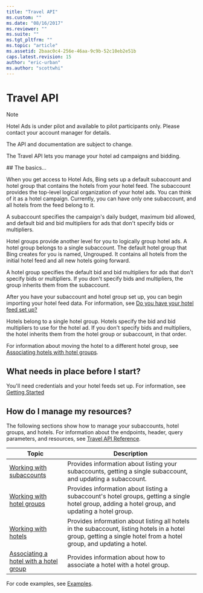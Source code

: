 ```yaml
---
title: "Travel API"
ms.custom: ""
ms.date: "08/16/2017"
ms.reviewer: ""
ms.suite: ""
ms.tgt_pltfrm: ""
ms.topic: "article"
ms.assetid: 2baac0c4-256e-46aa-9c9b-52c10eb2e51b
caps.latest.revision: 15
author: "eric-urban"
ms.author: "scottwhi"
---
```

# Travel API
> [!NOTE]
> Hotel Ads is under pilot and available to pilot participants only.  Please contact your account manager for details.
>
> The API and documentation are subject to change.

The Travel API lets you manage your hotel ad campaigns and bidding.

<a name="thebasics"/>
## The basics...

When you get access to Hotel Ads, Bing sets up a default subaccount and hotel group that contains the hotels from your hotel feed. The subaccount provides the top-level logical organization of your hotel ads. You can think of it as a hotel campaign. Currently, you can have only one subaccount, and all hotels from the feed belong to it.

A subaccount specifies the campaign's daily budget, maximum bid allowed, and default bid and bid multipliers for ads that don't specify bids or multipliers.

Hotel groups provide another level for you to logically group hotel ads. A hotel group belongs to a single subaccount. The default hotel group that Bing creates for you is named, Ungrouped. It contains all hotels from the initial hotel feed and all new hotels going forward. 
 
A hotel group specifies the default bid and bid multipliers for ads that don't specify bids or multipliers. If you don't specify bids and multipliers, the group inherits them from the subaccount.

After you have your subaccount and hotel group set up, you can begin importing your hotel feed data. For information, see [Do you have your hotel feed set up?](../hotel-api/getting-started-with-the-travel-api.md#feeds)

Hotels belong to a single hotel group. Hotels specify the bid and bid multipliers to use for the hotel ad. If you don't specify bids and multipliers, the hotel inherits them from the hotel group or subaccount, in that order.

For information about moving the hotel to a different hotel group, see [Associating hotels with hotel groups](../hotel-api/overview.md#associatinghotels).


## What needs in place before I start?

You'll need credentials and your hotel feeds set up. For information, see [Getting Started](../transaction-message/getting-started.md)


## How do I manage my resources?

The following sections show how to manage your subaccounts, hotel groups, and hotels. For information about the endpoints, header, query parameters, and resources, see [Travel API Reference](../hotel-api/travel-api-reference.md).

|Topic|Description
|-|-
|[Working with subaccounts](../hotel-api/overview.md#workingwithsubaccounts)|Provides information about listing your subaccounts, getting a single subaccount, and updating a subaccount.
|[Working with hotel groups](../hotel-api/overview.md#workingwithhotelgroups)|Provides information about listing a subaccount's hotel groups, getting a single hotel group, adding a hotel group, and updating a hotel group.
|[Working with hotels](../hotel-api/overview.md#workingwithhotels)|Provides information about listing all hotels in the subaccount, listing hotels in a hotel group, getting a single hotel from a hotel group, and updating a hotel.
|[Associating a hotel with a hotel group](../hotel-api/overview.md#associatinghotels)|Provides information about how to associate a hotel with a hotel group.

For code examples, see [Examples](../hotel-api/examples.md).


